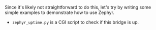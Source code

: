 Since it's likely not straightforward to do this, let's try by writing some simple examples to demonstrate how to use Zephyr.

* `zephyr_uptime.py` is a CGI script to check if this bridge is up.
